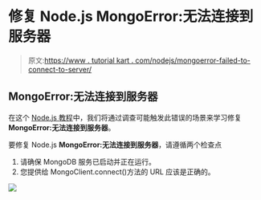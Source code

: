 # 修复 Node.js MongoError:无法连接到服务器

> 原文:[https://www . tutorial kart . com/nodejs/mongoerror-failed-to-connect-to-server/](https://www.tutorialkart.com/nodejs/mongoerror-failed-to-connect-to-server/)

## MongoError:无法连接到服务器

在这个 [Node.js 教程](https://www.tutorialkart.com/nodejs/nodejs-tutorial/)中，我们将通过调查可能触发此错误的场景来学习修复 **MongoError:无法连接到服务器**。

要修复 Node.js **MongoError:无法连接到服务器**，请遵循两个检查点

1.  请确保 MongoDB 服务已启动并正在运行。
2.  您提供给 MongoClient.connect()方法的 URL 应该是正确的。

[![](../Images/925da31b32d6bc3827932f6c8afb11bb.png)](https://www.tutorialkart.com/)